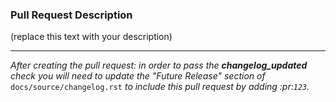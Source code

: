 ### Pull Request Description
(replace this text with your description)

-----
*After creating the pull request: in order to pass the **changelog_updated** check you will need to update the "Future Release" section of* `docs/source/changelog.rst` *to include this pull request by adding :pr:`123`.*
